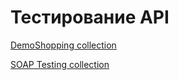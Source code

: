 # Тестирование API

[DemoShopping collection](https://www.postman.com/qa-study-team-7760/workspace/doublemary-first-workspace)

[SOAP Testing collection](https://qa-study-team-7760.postman.co/workspace/doublemary-first-workspace~d496b3a2-965d-4fd1-9e94-8c80285e4044/collection/36026049-3b7093e3-81b9-4204-a55d-9cd6e7fafef0?action=share&creator=36026049)
